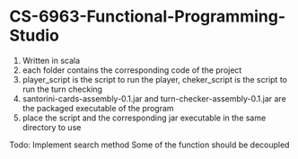 # CS-6963-Functional-Programming-Studio

1. Written in scala 
2. each folder contains the corresponding code of the project
3. player_script is the script to run the player, cheker_script is the script to run the turn checking
4. santorini-cards-assembly-0.1.jar and turn-checker-assembly-0.1.jar are the packaged executable of the program
5. place the script and the corresponding jar executable in the same directory to use


Todo: 
Implement search method
Some of the function should be decoupled
